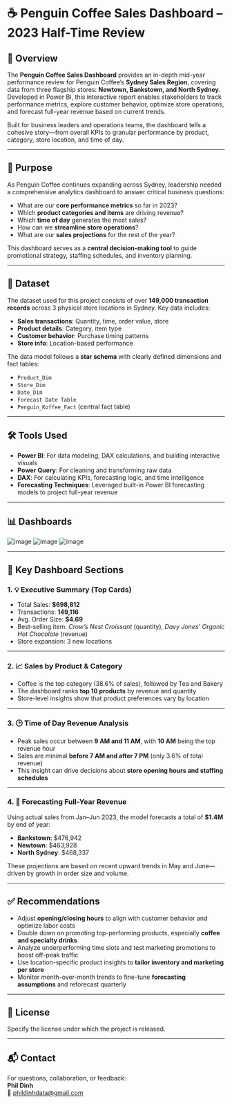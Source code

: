 # ☕ Penguin Coffee Sales Dashboard – 2023 Half-Time Review  

## 📌 Overview  
The **Penguin Coffee Sales Dashboard** provides an in-depth mid-year performance review for Penguin Coffee’s **Sydney Sales Region**, covering data from three flagship stores: **Newtown, Bankstown, and North Sydney**. Developed in Power BI, this interactive report enables stakeholders to track performance metrics, explore customer behavior, optimize store operations, and forecast full-year revenue based on current trends.

Built for business leaders and operations teams, the dashboard tells a cohesive story—from overall KPIs to granular performance by product, category, store location, and time of day.

---

## 🎯 Purpose  
As Penguin Coffee continues expanding across Sydney, leadership needed a comprehensive analytics dashboard to answer critical business questions:

- What are our **core performance metrics** so far in 2023?
- Which **product categories and items** are driving revenue?
- Which **time of day** generates the most sales?
- How can we **streamline store operations**?
- What are our **sales projections** for the rest of the year?

This dashboard serves as a **central decision-making tool** to guide promotional strategy, staffing schedules, and inventory planning.

---

## 🧩 Dataset  
The dataset used for this project consists of over **149,000 transaction records** across 3 physical store locations in Sydney. Key data includes:

- **Sales transactions**: Quantity, time, order value, store
- **Product details**: Category, item type
- **Customer behavior**: Purchase timing patterns
- **Store info**: Location-based performance

The data model follows a **star schema** with clearly defined dimensions and fact tables:
- `Product_Dim`
- `Store_Dim`
- `Date_Dim`
- `Forecast Date Table`
- `Penguin_Koffee_Fact` (central fact table)

---

## 🛠️ Tools Used  
- **Power BI**: For data modeling, DAX calculations, and building interactive visuals  
- **Power Query**: For cleaning and transforming raw data  
- **DAX**: For calculating KPIs, forecasting logic, and time intelligence  
- **Forecasting Techniques**: Leveraged built-in Power BI forecasting models to project full-year revenue  

---

## 📊 Dashboards  
![image](https://github.com/user-attachments/assets/7443e3dc-663f-4c55-9e03-d08cfd5a172b)
![image](https://github.com/user-attachments/assets/10b08570-ef2f-4f3c-92ea-a91995ce9c9f)
![image](https://github.com/user-attachments/assets/b624fbb5-9ce6-4e3f-8db5-9ec9cc4376df)


---

## 📌 Key Dashboard Sections  

### 1. **💡 Executive Summary (Top Cards)**  
- Total Sales: **$698,812**  
- Transactions: **149,116**  
- Avg. Order Size: **$4.69**  
- Best-selling item: *Crow’s Nest Croissant* (quantity), *Davy Jones’ Organic Hot Chocolate* (revenue)  
- Store expansion: 3 new locations  

---

### 2. **📈 Sales by Product & Category**  
- Coffee is the top category (38.6% of sales), followed by Tea and Bakery  
- The dashboard ranks **top 10 products** by revenue and quantity  
- Store-level insights show that product preferences vary by location  

---

### 3. **🕒 Time of Day Revenue Analysis**  
- Peak sales occur between **9 AM and 11 AM**, with **10 AM** being the top revenue hour  
- Sales are minimal **before 7 AM and after 7 PM** (only 3.6% of total revenue)  
- This insight can drive decisions about **store opening hours and staffing schedules**  

---

### 4. **📅 Forecasting Full-Year Revenue**  
Using actual sales from Jan–Jun 2023, the model forecasts a total of **$1.4M** by end of year:  
- **Bankstown**: $476,942  
- **Newtown**: $463,928  
- **North Sydney**: $468,337  

These projections are based on recent upward trends in May and June—driven by growth in order size and volume.

---

## ✅ Recommendations  
- Adjust **opening/closing hours** to align with customer behavior and optimize labor costs  
- Double down on promoting top-performing products, especially **coffee and specialty drinks**  
- Analyze underperforming time slots and test marketing promotions to boost off-peak traffic  
- Use location-specific product insights to **tailor inventory and marketing per store**  
- Monitor month-over-month trends to fine-tune **forecasting assumptions** and reforecast quarterly  

---

## 📄 License  
Specify the license under which the project is released.

---

## 📬 Contact  
For questions, collaboration, or feedback:  
**Phil Dinh**  
📧 [phildinhdata@gmail.com](mailto:phildinhdata@gmail.com)

